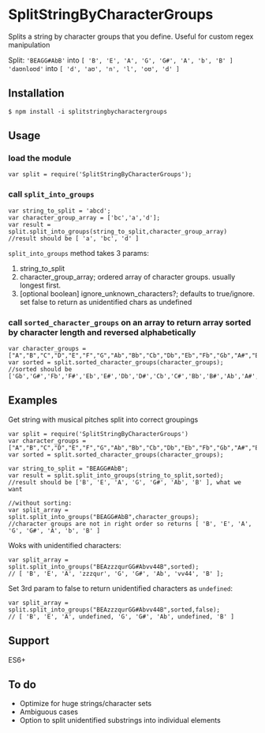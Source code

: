 # SplitStringByCharacterGroups

Splits a string by character groups that you define. Useful for custom regex manipulation

Split:
`'BEAGG#AbB'` into `[ 'B', 'E', 'A', 'G', 'G#', 'A', 'b', 'B' ]`
`'daʊnloʊd'` into `[ 'd', 'aʊ', 'n', 'l', 'oʊ', 'd' ]`


## Installation

	$ npm install -i splitstringbycharactergroups

## Usage

### load the module

	var split = require('SplitStringByCharacterGroups');

### call `split_into_groups`

	var string_to_split = 'abcd';
	var character_group_array = ['bc','a','d'];
	var result = split.split_into_groups(string_to_split,character_group_array)
	//result should be [ 'a', 'bc', 'd' ]

`split_into_groups` method takes 3 params:
1. string_to_split
2. character_group_array; ordered array of character groups. usually longest first.
3. [optional boolean] ignore_unknown_characters?; defaults to true/ignore. set false to return as unidentified chars as undefined 


### call `sorted_character_groups` on an array to return array sorted by character length and reversed alphabetically

	var character_groups = ["A","B","C","D","E","F","G","Ab","Bb","Cb","Db","Eb","Fb","Gb","A#","B#","C#","D#","E#","F#","G#"];
	var sorted = split.sorted_character_groups(character_groups);
	//sorted should be ['Gb','G#','Fb','F#','Eb','E#','Db','D#','Cb','C#','Bb','B#','Ab','A#','G','F','E','D','C','B','A']

## Examples

Get string with musical pitches split into correct groupings

	var split = require('SplitStringByCharacterGroups')
	var character_groups = ["A","B","C","D","E","F","G","Ab","Bb","Cb","Db","Eb","Fb","Gb","A#","B#","C#","D#","E#","F#","G#"];
	var sorted = split.sorted_character_groups(character_groups);

	var string_to_split = "BEAGG#AbB";
	var result = split.split_into_groups(string_to_split,sorted);
	//result should be ['B', 'E', 'A', 'G', 'G#', 'Ab', 'B' ], what we want

	//without sorting:
	var split_array = split.split_into_groups("BEAGG#AbB",character_groups);
	//character groups are not in right order so returns [ 'B', 'E', 'A', 'G', 'G#', 'A', 'b', 'B' ]

Woks with unidentified characters:

	var split_array = split.split_into_groups("BEAzzzqurGG#Abvv44B",sorted);
	// [ 'B', 'E', 'A', 'zzzqur', 'G', 'G#', 'Ab', 'vv44', 'B' ];

Set 3rd param to false to return unidentified characters as `undefined`:

	var split_array = split.split_into_groups("BEAzzzqurGG#Abvv44B",sorted,false);
	// [ 'B', 'E', 'A', undefined, 'G', 'G#', 'Ab', undefined, 'B' ]

## Support

ES6+

## To do

* Optimize for huge strings/character sets
* Ambiguous cases
* Option to split unidentified substrings into individual elements
